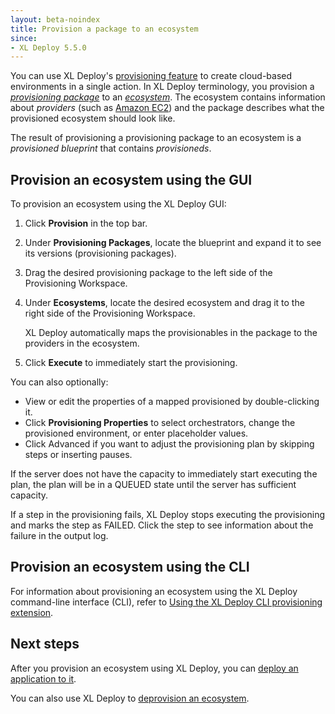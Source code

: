 ```yaml
---
layout: beta-noindex
title: Provision a package to an ecosystem
since:
- XL Deploy 5.5.0
---
```


You can use XL Deploy's [provisioning feature](/xl-deploy/concept/provisioning-environments-with-xl-deploy.html) to create cloud-based environments in a single action. In XL Deploy terminology, you provision a [*provisioning package*](/xl-deploy/how-to/create-a-provisioning-package.html) to an [*ecosystem*](/xl-deploy/how-to/create-an-ecosystem.html). The ecosystem contains information about *providers* (such as [Amazon EC2](https://aws.amazon.com/ec2/)) and the package describes what the provisioned ecosystem should look like.

The result of provisioning a provisioning package to an ecosystem is a *provisioned blueprint* that contains *provisioneds*.

## Provision an ecosystem using the GUI

To provision an ecosystem using the XL Deploy GUI:

1. Click **Provision** in the top bar.
1. Under **Provisioning Packages**, locate the blueprint and expand it to see its versions (provisioning packages).
1. Drag the desired provisioning package to the left side of the Provisioning Workspace.
1. Under **Ecosystems**, locate the desired ecosystem and drag it to the right side of the Provisioning Workspace.

    XL Deploy automatically maps the provisionables in the package to the providers in the ecosystem.

1. Click **Execute** to immediately start the provisioning.

You can also optionally:

* View or edit the properties of a mapped provisioned by double-clicking it.
* Click **Provisioning Properties** to select orchestrators, change the provisioned environment, or enter placeholder values.
* Click Advanced if you want to adjust the provisioning plan by skipping steps or inserting pauses.

If the server does not have the capacity to immediately start executing the plan, the plan will be in a QUEUED state until the server has sufficient capacity.

If a step in the provisioning fails, XL Deploy stops executing the provisioning and marks the step as FAILED. Click the step to see information about the failure in the output log. 

## Provision an ecosystem using the CLI

For information about provisioning an ecosystem using the XL Deploy command-line interface (CLI), refer to [Using the XL Deploy CLI provisioning extension](/xl-deploy/how-to/using-the-xl-deploy-cli-provisioning-extension.html).

## Next steps

After you provision an ecosystem using XL Deploy, you can [deploy an application to it](/xl-deploy/how-to/deploy-to-a-provisioned-ecosystem.html).

You can also use XL Deploy to [deprovision an ecosystem](/xl-deploy/how-to/deprovision-an-environment.html).
